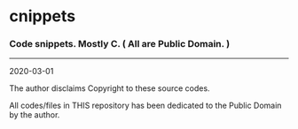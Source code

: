 # cnippets

### Code snippets. Mostly C. ( All are Public Domain. )

---

2020-03-01

The author disclaims Copyright to these source codes.

All codes/files in THIS repository has been dedicated to the Public Domain by the author.
